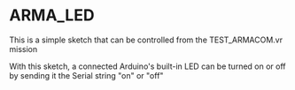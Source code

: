 # ARMA_LED
This is a simple sketch that can be controlled from the TEST_ARMACOM.vr mission

With this sketch, a connected Arduino's built-in LED can be turned on or off by sending it the Serial string "on" or "off"
